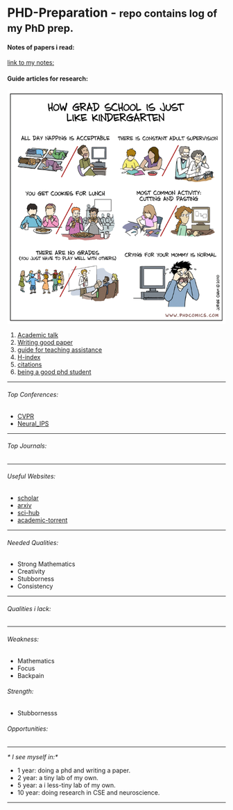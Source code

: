 # PHD-Preparation - <small>repo contains log of my PhD prep.</small>

#### Notes of papers i read:
[link to my notes:](https://docs.google.com/document/d/e/2PACX-1vSQZ_lz-oeNM0mCMnTdplOuXSPhCIB8V_i6csO14c_44Jf4BkoJXM4GZv1DxUloQqkZ58L5oNWxabwg/pub?embedded=true)



#### Guide articles for research:
![alt text](image.png)

1. [Academic talk](https://people.eecs.berkeley.edu/~jrs/speaking.html)
2. [Writing good paper](http://mri.beckman.illinois.edu/resources/good_paper.pdf)
3. [guide for teaching assistance](https://www.cs.jhu.edu/~jason/advice/how-to-ta.html)
4. [H-index](https://en.wikipedia.org/wiki/H-index)
5. [citations](https://en.wikipedia.org/wiki/Citation)
6. [being a good phd student](https://www.thesavvyscientist.com/tips-for-new-phd-students/)
---
###### Top Conferences:
- [CVPR](https://cvpr.thecvf.com/)
- [Neural_IPS](https://neurips.cc/)


---

###### Top Journals:
---

###### Useful Websites:
- [scholar](https://scholar.google.com/)
- [arxiv](https://arxiv.org/)
- [sci-hub](https://sci-hub.se/database)
- [academic-torrent](https://academictorrents.com/)

---

###### Needed Qualities:
- Strong Mathematics
- Creativity
- Stubborness
- Consistency
---
###### Qualities i lack:
---
###### Weakness:
- Mathematics
- Focus
- Backpain




###### Strength:
- Stubbornesss


###### Opportunities:

---


_* I see myself in:*_

- 1 year: doing a phd and writing a paper.
- 2 year: a tiny lab of my own.
- 5 year: a i less-tiny lab of my own.
- 10 year: doing research in CSE and neuroscience.
---

